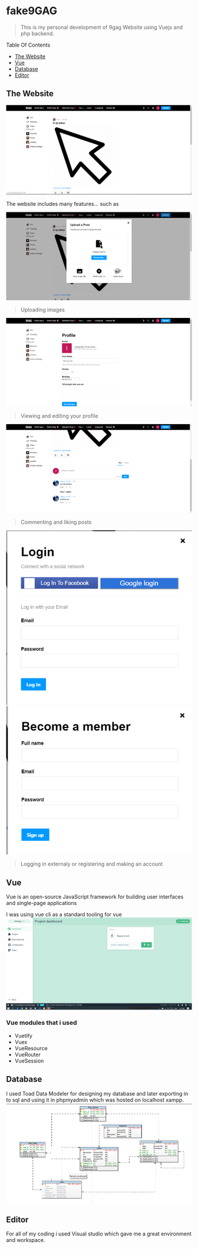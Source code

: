 
# fake9GAG

  

> This is my personal development of 9gag Website using Vuejs and php backend.

Table Of Contents
* [The Website](#thewebsite)
* [Vue](#vue)
* [Database](#database)
* [Editor](#editor)

## The Website
![Web1](./imgs/web1.png)

The website includes many features... such as

 ![Web2](./imgs/web2.png)
 > Uploading images

![Web3](./imgs/web3.png)
 > Viewing and editing your profile

![Web4](./imgs/web4.png)
 > Commenting and liking posts

![Web5](./imgs/web5.png)
![Web6](./imgs/web6.png)
 > Logging in externaly or registering and making an account

## Vue

Vue is an open-source  JavaScript framework for building user interfaces and single-page applications

I was using vue cli as a standard tooling for vue
![VueCLI](./imgs/vue1.png)

### Vue modules that i used
- Vuetify
- Vuex
- VueResource
- VueRouter
- VueSession

## Database
I used Toad Data Modeler for designing my database and later exporting in to sql and using it in phpmyadmin which was hosted on localhost xampp.
![Toad](./imgs/database1.png)

## Editor
For all of my coding i used Visual studio which gave me a great environment and workspace.
